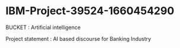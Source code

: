 # IBM-Project-39524-1660454290
BUCKET : Artificial intelligence 


Project statement : AI based discourse for Banking Industry


